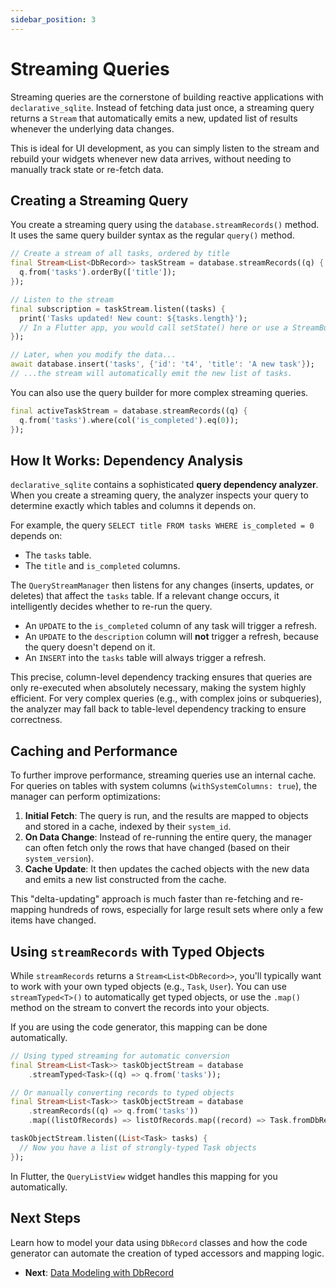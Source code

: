 ```yaml
---
sidebar_position: 3
---
```


# Streaming Queries

Streaming queries are the cornerstone of building reactive applications with `declarative_sqlite`. Instead of fetching data just once, a streaming query returns a `Stream` that automatically emits a new, updated list of results whenever the underlying data changes.

This is ideal for UI development, as you can simply listen to the stream and rebuild your widgets whenever new data arrives, without needing to manually track state or re-fetch data.

## Creating a Streaming Query

You create a streaming query using the `database.streamRecords()` method. It uses the same query builder syntax as the regular `query()` method.

```dart
// Create a stream of all tasks, ordered by title
final Stream<List<DbRecord>> taskStream = database.streamRecords((q) {
  q.from('tasks').orderBy(['title']);
});

// Listen to the stream
final subscription = taskStream.listen((tasks) {
  print('Tasks updated! New count: ${tasks.length}');
  // In a Flutter app, you would call setState() here or use a StreamBuilder.
});

// Later, when you modify the data...
await database.insert('tasks', {'id': 't4', 'title': 'A new task'});
// ...the stream will automatically emit the new list of tasks.
```

You can also use the query builder for more complex streaming queries.

```dart
final activeTaskStream = database.streamRecords((q) {
  q.from('tasks').where(col('is_completed').eq(0));
});
```

## How It Works: Dependency Analysis

`declarative_sqlite` contains a sophisticated **query dependency analyzer**. When you create a streaming query, the analyzer inspects your query to determine exactly which tables and columns it depends on.

For example, the query `SELECT title FROM tasks WHERE is_completed = 0` depends on:
- The `tasks` table.
- The `title` and `is_completed` columns.

The `QueryStreamManager` then listens for any changes (inserts, updates, or deletes) that affect the `tasks` table. If a relevant change occurs, it intelligently decides whether to re-run the query.

- An `UPDATE` to the `is_completed` column of any task will trigger a refresh.
- An `UPDATE` to the `description` column will **not** trigger a refresh, because the query doesn't depend on it.
- An `INSERT` into the `tasks` table will always trigger a refresh.

This precise, column-level dependency tracking ensures that queries are only re-executed when absolutely necessary, making the system highly efficient. For very complex queries (e.g., with complex joins or subqueries), the analyzer may fall back to table-level dependency tracking to ensure correctness.

## Caching and Performance

To further improve performance, streaming queries use an internal cache. For queries on tables with system columns (`withSystemColumns: true`), the manager can perform optimizations:

1.  **Initial Fetch**: The query is run, and the results are mapped to objects and stored in a cache, indexed by their `system_id`.
2.  **On Data Change**: Instead of re-running the entire query, the manager can often fetch only the rows that have changed (based on their `system_version`).
3.  **Cache Update**: It then updates the cached objects with the new data and emits a new list constructed from the cache.

This "delta-updating" approach is much faster than re-fetching and re-mapping hundreds of rows, especially for large result sets where only a few items have changed.

## Using `streamRecords` with Typed Objects

While `streamRecords` returns a `Stream<List<DbRecord>>`, you'll typically want to work with your own typed objects (e.g., `Task`, `User`). You can use `streamTyped<T>()` to automatically get typed objects, or use the `.map()` method on the stream to convert the records into your objects.

If you are using the code generator, this mapping can be done automatically.

```dart
// Using typed streaming for automatic conversion
final Stream<List<Task>> taskObjectStream = database
    .streamTyped<Task>((q) => q.from('tasks'));

// Or manually converting records to typed objects
final Stream<List<Task>> taskObjectStream = database
    .streamRecords((q) => q.from('tasks'))
    .map((listOfRecords) => listOfRecords.map((record) => Task.fromDbRecord(record)).toList());

taskObjectStream.listen((List<Task> tasks) {
  // Now you have a list of strongly-typed Task objects
});
```

In Flutter, the `QueryListView` widget handles this mapping for you automatically.

## Next Steps

Learn how to model your data using `DbRecord` classes and how the code generator can automate the creation of typed accessors and mapping logic.

- **Next**: [Data Modeling with DbRecord](./data-modeling.md)
